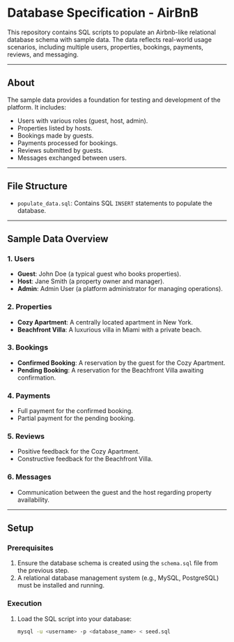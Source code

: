 # Database Specification - AirBnB

This repository contains SQL scripts to populate an Airbnb-like relational database schema with sample data. The data reflects real-world usage scenarios, including multiple users, properties, bookings, payments, reviews, and messaging.

---

## **About**

The sample data provides a foundation for testing and development of the platform. It includes:
- Users with various roles (guest, host, admin).
- Properties listed by hosts.
- Bookings made by guests.
- Payments processed for bookings.
- Reviews submitted by guests.
- Messages exchanged between users.

---

## **File Structure**

- `populate_data.sql`: Contains SQL `INSERT` statements to populate the database.

---

## **Sample Data Overview**

### **1. Users**
- **Guest**: John Doe (a typical guest who books properties).
- **Host**: Jane Smith (a property owner and manager).
- **Admin**: Admin User (a platform administrator for managing operations).

### **2. Properties**
- **Cozy Apartment**: A centrally located apartment in New York.
- **Beachfront Villa**: A luxurious villa in Miami with a private beach.

### **3. Bookings**
- **Confirmed Booking**: A reservation by the guest for the Cozy Apartment.
- **Pending Booking**: A reservation for the Beachfront Villa awaiting confirmation.

### **4. Payments**
- Full payment for the confirmed booking.
- Partial payment for the pending booking.

### **5. Reviews**
- Positive feedback for the Cozy Apartment.
- Constructive feedback for the Beachfront Villa.

### **6. Messages**
- Communication between the guest and the host regarding property availability.

---

## **Setup**

### **Prerequisites**
1. Ensure the database schema is created using the `schema.sql` file from the previous step.
2. A relational database management system (e.g., MySQL, PostgreSQL) must be installed and running.

### **Execution**
1. Load the SQL script into your database:
   ```bash
   mysql -u <username> -p <database_name> < seed.sql

